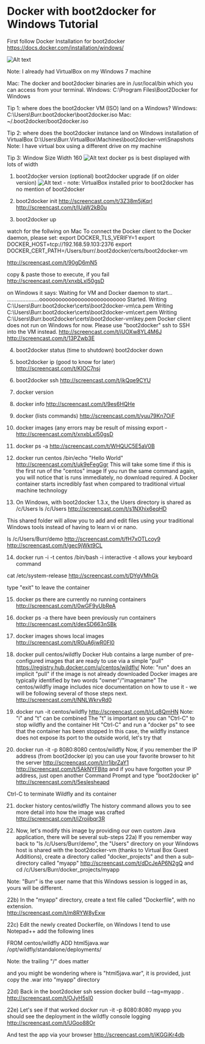 Docker with boot2docker for Windows Tutorial
============================================

First follow Docker Installation for boot2docker
<https://docs.docker.com/installation/windows/>

![Alt text](/screenshots/installer.png?raw=true "Installer")

Note: I already had VirtualBox on my Windows 7 machine

Mac: The docker and boot2docker binaries are in /usr/local/bin which you can access from your terminal. 
Windows: C:\Program Files\Boot2Docker for Windows

Tip 1: where does the boot2docker VM (ISO) land on a Windows?
Windows: C:\Users\Burr\.boot2docker\boot2docker.iso
Mac: ~/.boot2docker/boot2docker.iso

Tip 2: where does the boot2docker instance land on Windows installation of VirtualBox
D:\Users\Burr\.VirtualBox\Machines\boot2docker-vm\Snapshots
Note: I have virtual box using a different drive on my machine

Tip 3: Window Size Width 160 
![Alt text](/screenshots/cmd_properties.png?raw=true "cmd.exe Properties")
docker ps is best displayed with lots of width

1) boot2docker version
(optional) boot2docker upgrade (if on older version)
![Alt text](/screenshots/virtualbox_before_boot2docker.png?raw=true "VirtualBox Before") - note: VirtualBox installed prior to boot2docker has no mention of boot2docker

2) boot2docker init
http://screencast.com/t/3Z38m5jKqrl
http://screencast.com/t/IUaW2kB0u

3) boot2docker up

watch for the follwing on Mac
To connect the Docker client to the Docker daemon, please set:
export DOCKER_TLS_VERIFY=1
export DOCKER_HOST=tcp://192.168.59.103:2376
export DOCKER_CERT_PATH=/Users/burr/.boot2docker/certs/boot2docker-vm

http://screencast.com/t/90gD6mN5

copy & paste those to execute, if you fail 
http://screencast.com/t/xnxbLxl50gsD


on Windows it says:
Waiting for VM and Docker daemon to start...
.....................ooooooooooooooooooooooooooo
Started.
Writing C:\Users\Burr\.boot2docker\certs\boot2docker-vm\ca.pem
Writing C:\Users\Burr\.boot2docker\certs\boot2docker-vm\cert.pem
Writing C:\Users\Burr\.boot2docker\certs\boot2docker-vm\key.pem
Docker client does not run on Windows for now. Please use
    "boot2docker" ssh
to SSH into the VM instead.
http://screencast.com/t/iUOXw8YL4M6J
http://screencast.com/t/13PZwb3E

4) boot2docker status
(time to shutdown) boot2docker down


5) boot2docker ip (good to know for later)
http://screencast.com/t/KIOC7nsj

6) boot2docker ssh
http://screencast.com/t/jkQqe9CYU

7) docker version
8) docker info
http://screencast.com/t/9es6HQHe

9) docker (lists commands)
http://screencast.com/t/yuu79Kn7OiF
 
10) docker images (any errors may be result of missing export - http://screencast.com/t/xnxbLxl50gsD
11) docker ps -a 
http://screencast.com/t/WHQUC5E5aV0B

12) docker run centos /bin/echo "Hello World"
http://screencast.com/t/uk9eFegGgr
This will take some time if this is the first run of the "centos" image
If you run the same command again, you will notice that is runs immediately, no download required.
A Docker container starts incredibly fast when compared to traditional virtual machine technology

13) On Windows, with boot2docker 1.3.x, the Users directory is shared as /c/Users
ls /c/Users
http://screencast.com/t/s1NXhix6eqHD

This shared folder will allow you to add and edit files using your traditional Windows tools
instead of having to learn vi or nano.

ls /c/Users/Burr/demo
http://screencast.com/t/fH7xOTLcoy9
http://screencast.com/t/gec9jWkt9CL


14) docker run -i -t centos /bin/bash
-i interactive 
-t allows your keyboard command 

cat /etc/system-release
http://screencast.com/t/DYgVMhGk

type "exit" to leave the container

15) docker ps
there are currently no running containers
http://screencast.com/t/0wGF9yUbReA

16) docker ps -a
there have been previously run containers
http://screencast.com/t/dexSD663nSBk

17) docker images
shows local images 
http://screencast.com/t/R0uA6jwR0Fl0

18) docker pull centos/wildfly
Docker Hub contains a large number of pre-configured images that are ready to use via a simple "pull"
https://registry.hub.docker.com/u/centos/wildfly/
Note: "run" does an implicit "pull" if the image is not already downloaded
Docker images are typically identified by two words "owner"/"imagename"
The centos/wildfly image includes nice documentation on how to use it - we will be following several of those steps
next.
http://screencast.com/t/NNLWkrvRd0

19) docker run -it centos/wildfly
http://screencast.com/t/rLq8QmHN
Note: "i" and "t" can be combined 
The "t" is important so you can "Ctrl-C" to stop wildfly and the container
Hit "Ctrl-C" and run a "docker ps" to see that the container has been stopped
In this case, the wildfly instance does not expose its port to the outside world, let's try that

20) docker run -it -p 8080:8080 centos/wildfly
Now, if you remember the IP address (from boot2docker ip) you can use your favorite browser to hit the server
http://screencast.com/t/rr1ibrZaY1
http://screencast.com/t/5AkNYFBjtq
and if you have forgotten your IP address, just open another Command Prompt and type "boot2docker ip"
http://screencast.com/t/5eslesheapd

Ctrl-C to terminate Wildfly and its container

21) docker history centos/wildfly
The history command allows you to see more detail into how the image was crafted
http://screencast.com/t/iZroijbqr3R

22) Now, let's modify this image by providing our own custom Java application, there will be several sub-steps
22a) If you remember way back to "ls /c/Users/Burr/demo", the "Users" directory on your Windows host
is shared with the boot2docker-vm (thanks to Virtual Box Guest Additions), create a directory called
"docker_projects" and then a sub-directory called "myapp"
http://screencast.com/t/dDcJeAP6N2gQ
and 
cd /c/Users/Burr/docker_projects/myapp

Note: "Burr" is the user name that this Windows session is logged in as, yours will be different.

22b)  In the "myapp" directory, create a text file called "Dockerfile", with no extension.  
http://screencast.com/t/m8RYW8yExw

22c) Edit the newly created Dockerfile, on Windows I tend to use Notepad++ 
add the following lines

FROM centos/wildfly
ADD html5java.war /opt/wildfly/standalone/deployments/

Note: the trailing "/" does matter

and you might be wondering where is "html5java.war", it is provided, just copy the .war into "myapp" directory

22d) Back in the boot2docker ssh session
docker build --tag=myapp .
http://screencast.com/t/OJyH5sI0

22e) Let's see if that worked
docker run -it -p 8080:8080 myapp
you should see the deployment in the wildfly console logging
http://screencast.com/t/UGoo88Or

And test the app via your browser
http://screencast.com/t/iKGGiKr4db

